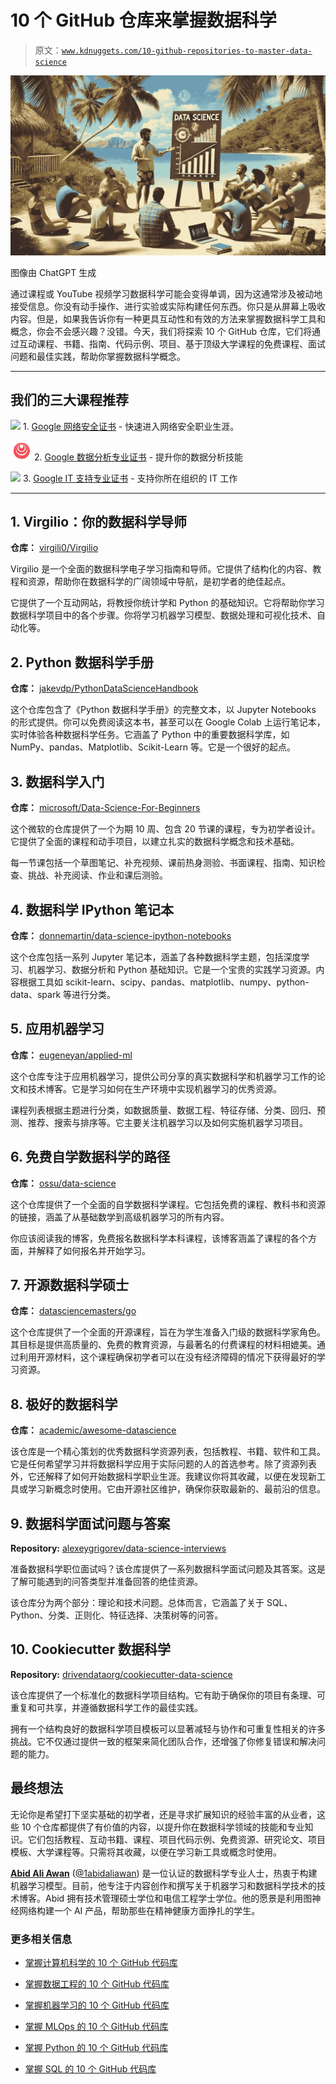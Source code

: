 # 10 个 GitHub 仓库来掌握数据科学

> 原文：[`www.kdnuggets.com/10-github-repositories-to-master-data-science`](https://www.kdnuggets.com/10-github-repositories-to-master-data-science)

![10 个 GitHub 仓库来掌握数据科学](img/26351554432cbb62cb54038e9c1eb60b.png)

图像由 ChatGPT 生成

通过课程或 YouTube 视频学习数据科学可能会变得单调，因为这通常涉及被动地接受信息。你没有动手操作、进行实验或实际构建任何东西。你只是从屏幕上吸收内容。但是，如果我告诉你有一种更具互动性和有效的方法来掌握数据科学工具和概念，你会不会感兴趣？没错。今天，我们将探索 10 个 GitHub 仓库，它们将通过互动课程、书籍、指南、代码示例、项目、基于顶级大学课程的免费课程、面试问题和最佳实践，帮助你掌握数据科学概念。

* * *

## 我们的三大课程推荐

![](img/0244c01ba9267c002ef39d4907e0b8fb.png) 1\. [Google 网络安全证书](https://www.kdnuggets.com/google-cybersecurity) - 快速进入网络安全职业生涯。

![](img/e225c49c3c91745821c8c0368bf04711.png) 2\. [Google 数据分析专业证书](https://www.kdnuggets.com/google-data-analytics) - 提升你的数据分析技能

![](img/0244c01ba9267c002ef39d4907e0b8fb.png) 3\. [Google IT 支持专业证书](https://www.kdnuggets.com/google-itsupport) - 支持你所在组织的 IT 工作

* * *

## 1\. Virgilio：你的数据科学导师

**仓库：** [virgili0/Virgilio](https://github.com/virgili0/Virgilio)

Virgilio 是一个全面的数据科学电子学习指南和导师。它提供了结构化的内容、教程和资源，帮助你在数据科学的广阔领域中导航，是初学者的绝佳起点。

它提供了一个互动网站，将教授你统计学和 Python 的基础知识。它将帮助你学习数据科学项目中的各个步骤。你将学习机器学习模型、数据处理和可视化技术、自动化等。

## 2\. Python 数据科学手册

**仓库：** [jakevdp/PythonDataScienceHandbook](https://github.com/jakevdp/PythonDataScienceHandbook)

这个仓库包含了《Python 数据科学手册》的完整文本，以 Jupyter Notebooks 的形式提供。你可以免费阅读这本书，甚至可以在 Google Colab 上运行笔记本，实时体验各种数据科学任务。它涵盖了 Python 中的重要数据科学库，如 NumPy、pandas、Matplotlib、Scikit-Learn 等。它是一个很好的起点。

## 3\. 数据科学入门

**仓库：** [microsoft/Data-Science-For-Beginners](https://github.com/microsoft/Data-Science-For-Beginners)

这个微软的仓库提供了一个为期 10 周、包含 20 节课的课程，专为初学者设计。它提供了全面的课程和动手项目，以建立扎实的数据科学概念和技术基础。

每一节课包括一个草图笔记、补充视频、课前热身测验、书面课程、指南、知识检查、挑战、补充阅读、作业和课后测验。

## 4\. 数据科学 IPython 笔记本

**仓库：** [donnemartin/data-science-ipython-notebooks](https://github.com/donnemartin/data-science-ipython-notebooks)

这个仓库包括一系列 Jupyter 笔记本，涵盖了各种数据科学主题，包括深度学习、机器学习、数据分析和 Python 基础知识。它是一个宝贵的实践学习资源。内容根据工具如 scikit-learn、scipy、pandas、matplotlib、numpy、python-data、spark 等进行分类。

## 5\. 应用机器学习

**仓库：** [eugeneyan/applied-ml](https://github.com/eugeneyan/applied-ml)

这个仓库专注于应用机器学习，提供公司分享的真实数据科学和机器学习工作的论文和技术博客。它是学习如何在生产环境中实现机器学习的优秀资源。

课程列表根据主题进行分类，如数据质量、数据工程、特征存储、分类、回归、预测、推荐、搜索与排序等。它主要关注机器学习以及如何实施机器学习项目。

## 6\. 免费自学数据科学的路径

**仓库：** [ossu/data-science](https://github.com/ossu/data-science)

这个仓库提供了一个全面的自学数据科学课程。它包括免费的课程、教科书和资源的链接，涵盖了从基础数学到高级机器学习的所有内容。

你应该阅读我的博客，免费报名数据科学本科课程，该博客涵盖了课程的各个方面，并解释了如何报名并开始学习。

## 7\. 开源数据科学硕士

**仓库：** [datasciencemasters/go](https://github.com/datasciencemasters/go)

这个仓库提供了一个全面的开源课程，旨在为学生准备入门级的数据科学家角色。其目标是提供高质量的、免费的教育资源，与最著名的付费课程的材料相媲美。通过利用开源材料，这个课程确保初学者可以在没有经济障碍的情况下获得最好的学习资源。

## 8\. 极好的数据科学

**仓库：** [academic/awesome-datascience](https://github.com/academic/awesome-datascience)

该仓库是一个精心策划的优秀数据科学资源列表，包括教程、书籍、软件和工具。它是任何希望学习并将数据科学应用于实际问题的人的首选参考。除了资源列表外，它还解释了如何开始数据科学职业生涯。我建议你将其收藏，以便在发现新工具或学习新概念时使用。它由开源社区维护，确保你获取最新的、最前沿的信息。

## 9\. 数据科学面试问题与答案

**Repository:** [alexeygrigorev/data-science-interviews](https://github.com/alexeygrigorev/data-science-interviews)

准备数据科学职位面试吗？该仓库提供了一系列数据科学面试问题及其答案。这是了解可能遇到的问答类型并准备回答的绝佳资源。

该仓库分为两个部分：理论和技术问题。总体而言，它涵盖了关于 SQL、Python、分类、正则化、特征选择、决策树等的问答。

## 10\. Cookiecutter 数据科学

**Repository:** [drivendataorg/cookiecutter-data-science](https://github.com/drivendataorg/cookiecutter-data-science)

该仓库提供了一个标准化的数据科学项目结构。它有助于确保你的项目有条理、可重复和可共享，并遵循数据科学工作的最佳实践。

拥有一个结构良好的数据科学项目模板可以显著减轻与协作和可重复性相关的许多挑战。它不仅通过提供一致的框架来简化团队合作，还增强了你修复错误和解决问题的能力。

## 最终想法

无论你是希望打下坚实基础的初学者，还是寻求扩展知识的经验丰富的从业者，这些 10 个仓库都提供了有价值的内容，以提升你在数据科学领域的技能和专业知识。它们包括教程、互动书籍、课程、项目代码示例、免费资源、研究论文、项目模板、大学课程等。只需将其收藏，以便在学习新工具或概念时使用。

[](https://www.polywork.com/kingabzpro)****[Abid Ali Awan](https://www.polywork.com/kingabzpro)**** ([@1abidaliawan](https://www.linkedin.com/in/1abidaliawan)) 是一位认证的数据科学专业人士，热衷于构建机器学习模型。目前，他专注于内容创作和撰写关于机器学习和数据科学技术的技术博客。Abid 拥有技术管理硕士学位和电信工程学士学位。他的愿景是利用图神经网络构建一个 AI 产品，帮助那些在精神健康方面挣扎的学生。

### 更多相关信息

+   [掌握计算机科学的 10 个 GitHub 代码库](https://www.kdnuggets.com/10-github-repositories-to-master-computer-science)

+   [掌握数据工程的 10 个 GitHub 代码库](https://www.kdnuggets.com/10-github-repositories-to-master-data-engineering)

+   [掌握机器学习的 10 个 GitHub 代码库](https://www.kdnuggets.com/10-github-repositories-to-master-machine-learning)

+   [掌握 MLOps 的 10 个 GitHub 代码库](https://www.kdnuggets.com/10-github-repositories-to-master-mlops)

+   [掌握 Python 的 10 个 GitHub 代码库](https://www.kdnuggets.com/10-github-repositories-to-master-python)

+   [掌握 SQL 的 10 个 GitHub 代码库](https://www.kdnuggets.com/10-github-repositories-to-master-sql)
